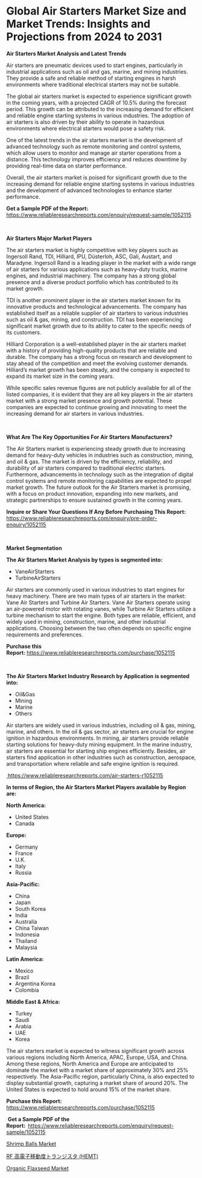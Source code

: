 <p><h1>Global Air Starters Market Size and Market Trends: Insights and Projections from 2024 to 2031</h1></p><p><strong>Air Starters Market Analysis and Latest Trends</strong></p>
<p><p>Air starters are pneumatic devices used to start engines, particularly in industrial applications such as oil and gas, marine, and mining industries. They provide a safe and reliable method of starting engines in harsh environments where traditional electrical starters may not be suitable.</p><p>The global air starters market is expected to experience significant growth in the coming years, with a projected CAGR of 10.5% during the forecast period. This growth can be attributed to the increasing demand for efficient and reliable engine starting systems in various industries. The adoption of air starters is also driven by their ability to operate in hazardous environments where electrical starters would pose a safety risk.</p><p>One of the latest trends in the air starters market is the development of advanced technology such as remote monitoring and control systems, which allow users to monitor and manage air starter operations from a distance. This technology improves efficiency and reduces downtime by providing real-time data on starter performance.</p><p>Overall, the air starters market is poised for significant growth due to the increasing demand for reliable engine starting systems in various industries and the development of advanced technologies to enhance starter performance.</p></p>
<p><strong>Get a Sample PDF of the Report:&nbsp;</strong> <a href="https://www.reliableresearchreports.com/enquiry/request-sample/1052115">https://www.reliableresearchreports.com/enquiry/request-sample/1052115</a></p>
<p>&nbsp;</p>
<p><strong>Air Starters Major Market Players</strong></p>
<p><p>The air starters market is highly competitive with key players such as Ingersoll Rand, TDI, Hilliard, IPU, Düsterloh, ASC, Gali, Austart, and Maradyne. Ingersoll Rand is a leading player in the market with a wide range of air starters for various applications such as heavy-duty trucks, marine engines, and industrial machinery. The company has a strong global presence and a diverse product portfolio which has contributed to its market growth.</p><p>TDI is another prominent player in the air starters market known for its innovative products and technological advancements. The company has established itself as a reliable supplier of air starters to various industries such as oil & gas, mining, and construction. TDI has been experiencing significant market growth due to its ability to cater to the specific needs of its customers.</p><p>Hilliard Corporation is a well-established player in the air starters market with a history of providing high-quality products that are reliable and durable. The company has a strong focus on research and development to stay ahead of the competition and meet the evolving customer demands. Hilliard’s market growth has been steady, and the company is expected to expand its market size in the coming years.</p><p>While specific sales revenue figures are not publicly available for all of the listed companies, it is evident that they are all key players in the air starters market with a strong market presence and growth potential. These companies are expected to continue growing and innovating to meet the increasing demand for air starters in various industries.</p></p>
<p>&nbsp;</p>
<p><strong>What Are The Key Opportunities For Air Starters Manufacturers?</strong></p>
<p><p>The Air Starters market is experiencing steady growth due to increasing demand for heavy-duty vehicles in industries such as construction, mining, and oil & gas. The market is driven by the efficiency, reliability, and durability of air starters compared to traditional electric starters. Furthermore, advancements in technology such as the integration of digital control systems and remote monitoring capabilities are expected to propel market growth. The future outlook for the Air Starters market is promising, with a focus on product innovation, expanding into new markets, and strategic partnerships to ensure sustained growth in the coming years.</p></p>
<p><strong>Inquire or Share Your Questions If Any Before Purchasing This Report:</strong> <a href="https://www.reliableresearchreports.com/enquiry/pre-order-enquiry/1052115">https://www.reliableresearchreports.com/enquiry/pre-order-enquiry/1052115</a></p>
<p>&nbsp;</p>
<p><strong>Market Segmentation</strong></p>
<p><strong>The Air Starters Market Analysis by types is segmented into:</strong></p>
<p><ul><li>VaneAirStarters</li><li>TurbineAirStarters</li></ul></p>
<p><p>Air starters are commonly used in various industries to start engines for heavy machinery. There are two main types of air starters in the market: Vane Air Starters and Turbine Air Starters. Vane Air Starters operate using an air-powered motor with rotating vanes, while Turbine Air Starters utilize a turbine mechanism to start the engine. Both types are reliable, efficient, and widely used in mining, construction, marine, and other industrial applications. Choosing between the two often depends on specific engine requirements and preferences.</p></p>
<p><strong>Purchase this Report:&nbsp;</strong><a href="https://www.reliableresearchreports.com/purchase/1052115">https://www.reliableresearchreports.com/purchase/1052115</a></p>
<p>&nbsp;</p>
<p><strong>The Air Starters Market Industry Research by Application is segmented into:</strong></p>
<p><ul><li>Oil&Gas</li><li>Mining</li><li>Marine</li><li>Others</li></ul></p>
<p><p>Air starters are widely used in various industries, including oil & gas, mining, marine, and others. In the oil & gas sector, air starters are crucial for engine ignition in hazardous environments. In mining, air starters provide reliable starting solutions for heavy-duty mining equipment. In the marine industry, air starters are essential for starting ship engines efficiently. Besides, air starters find application in other industries such as construction, aerospace, and transportation where reliable and safe engine ignition is required.</p></p>
<p><a href="https://www.reliableresearchreports.com/air-starters-r1052115">&nbsp;https://www.reliableresearchreports.com/air-starters-r1052115</a></p>
<p><strong>In terms of Region, the Air Starters Market Players available by Region are:</strong></p>
<p>
    <p> <strong> North America: </strong>
        <ul>
            <li>United States</li>
            <li>Canada</li>
        </ul>
        </p> 
    <p> <strong> Europe: </strong>
        <ul>
            <li>Germany</li>
            <li>France</li>
            <li>U.K.</li>
            <li>Italy</li>
            <li>Russia</li>
        </ul>
        </p> 
    <p> <strong> Asia-Pacific: </strong>
        <ul>
            <li>China</li>
            <li>Japan</li>
            <li>South Korea</li>
            <li>India</li>
            <li>Australia</li>
            <li>China Taiwan</li>
            <li>Indonesia</li>
            <li>Thailand</li>
            <li>Malaysia</li>
        </ul>
        </p> 
    <p> <strong> Latin America: </strong>
        <ul>
            <li>Mexico</li>
            <li>Brazil</li>
            <li>Argentina Korea</li>
            <li>Colombia</li>
        </ul>
        </p> 
    <p> <strong> Middle East & Africa: </strong>
        <ul>
            <li>Turkey</li>
            <li>Saudi</li>
            <li>Arabia</li>
            <li>UAE</li>
            <li>Korea</li>
        </ul>
    </p>
    </p>
<p><p>The air starters market is expected to witness significant growth across various regions including North America, APAC, Europe, USA, and China. Among these regions, North America and Europe are anticipated to dominate the market with a market share of approximately 30% and 25% respectively. The Asia-Pacific region, particularly China, is also expected to display substantial growth, capturing a market share of around 20%. The United States is expected to hold around 15% of the market share.</p></p>
<p><strong>Purchase this Report: </strong><a href="https://www.reliableresearchreports.com/purchase/1052115">https://www.reliableresearchreports.com/purchase/1052115</a></p>
<p>&nbsp;<strong>Get a Sample PDF of the Report:&nbsp;&nbsp;</strong><a href="https://www.reliableresearchreports.com/enquiry/request-sample/1052115">https://www.reliableresearchreports.com/enquiry/request-sample/1052115</a></p>
<p><strong></strong></p>
<p><p><a href="https://github.com/zcbxbnir25/Market-Research-Report-List-1/blob/main/shrimp-balls-market.md">Shrimp Balls Market</a></p><p><a href="https://github.com/KaliMetz2023/Market-Research-Report-List-1/blob/main/7275192153186.md">RF 高電子移動度トランジスタ (HEMT)</a></p><p><a href="https://github.com/brendafegmorris532/Market-Research-Report-List-1/blob/main/organic-flaxseed-market.md">Organic Flaxseed Market</a></p></p>